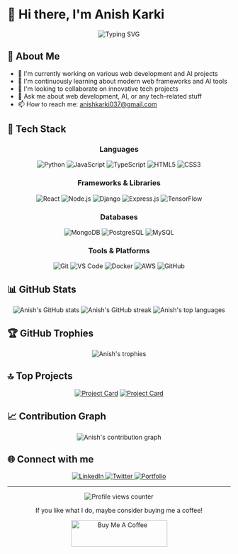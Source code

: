 # 👋 Hi there, I'm Anish Karki

<div align="center">
  <img src="https://readme-typing-svg.demolab.com?font=Fira+Code&pause=1000&width=435&lines=Full-Stack+Developer;AI+Enthusiast;Problem+Solver;Continuous+Learner" alt="Typing SVG" />
</div>

## 💫 About Me

- 🔭 I'm currently working on various web development and AI projects
- 🌱 I'm continuously learning about modern web frameworks and AI tools
- 👯 I'm looking to collaborate on innovative tech projects
- 💬 Ask me about web development, AI, or any tech-related stuff
- 📫 How to reach me: [anishkarki037@gmail.com](mailto:anishkarki037@gmail.com)

## 🚀 Tech Stack

<div align="center">
  
### Languages
![Python](https://img.shields.io/badge/Python-3776AB?style=for-the-badge&logo=python&logoColor=white)
![JavaScript](https://img.shields.io/badge/JavaScript-F7DF1E?style=for-the-badge&logo=javascript&logoColor=black)
![TypeScript](https://img.shields.io/badge/TypeScript-007ACC?style=for-the-badge&logo=typescript&logoColor=white)
![HTML5](https://img.shields.io/badge/HTML5-E34F26?style=for-the-badge&logo=html5&logoColor=white)
![CSS3](https://img.shields.io/badge/CSS3-1572B6?style=for-the-badge&logo=css3&logoColor=white)

### Frameworks & Libraries
![React](https://img.shields.io/badge/React-20232A?style=for-the-badge&logo=react&logoColor=61DAFB)
![Node.js](https://img.shields.io/badge/Node.js-43853D?style=for-the-badge&logo=node.js&logoColor=white)
![Django](https://img.shields.io/badge/Django-092E20?style=for-the-badge&logo=django&logoColor=white)
![Express.js](https://img.shields.io/badge/Express.js-404D59?style=for-the-badge)
![TensorFlow](https://img.shields.io/badge/TensorFlow-FF6F00?style=for-the-badge&logo=tensorflow&logoColor=white)

### Databases
![MongoDB](https://img.shields.io/badge/MongoDB-4EA94B?style=for-the-badge&logo=mongodb&logoColor=white)
![PostgreSQL](https://img.shields.io/badge/PostgreSQL-316192?style=for-the-badge&logo=postgresql&logoColor=white)
![MySQL](https://img.shields.io/badge/MySQL-00000F?style=for-the-badge&logo=mysql&logoColor=white)

### Tools & Platforms
![Git](https://img.shields.io/badge/Git-F05032?style=for-the-badge&logo=git&logoColor=white)
![VS Code](https://img.shields.io/badge/VS_Code-0078D4?style=for-the-badge&logo=visual%20studio%20code&logoColor=white)
![Docker](https://img.shields.io/badge/Docker-2CA5E0?style=for-the-badge&logo=docker&logoColor=white)
![AWS](https://img.shields.io/badge/AWS-232F3E?style=for-the-badge&logo=amazon-aws&logoColor=white)
![GitHub](https://img.shields.io/badge/GitHub-100000?style=for-the-badge&logo=github&logoColor=white)

</div>

## 📊 GitHub Stats

<div align="center">
  <img src="https://github-readme-stats.vercel.app/api?username=anishkarki037&show_icons=true&theme=radical" alt="Anish's GitHub stats" />
  <img src="https://github-readme-streak-stats.herokuapp.com/?user=anishkarki037&theme=radical" alt="Anish's GitHub streak" />
  <img src="https://github-readme-stats.vercel.app/api/top-langs/?username=anishkarki037&layout=compact&theme=radical" alt="Anish's top languages" />
</div>

## 🏆 GitHub Trophies
<div align="center">
  <img src="https://github-profile-trophy.vercel.app/?username=anishkarki037&theme=radical&no-frame=false&no-bg=true&margin-w=4" alt="Anish's trophies" />
</div>

## 🔝 Top Projects

<div align="center">

[![Project Card](https://github-readme-stats.vercel.app/api/pin/?username=anishkarki037&repo=PROJECT_NAME_1&theme=radical)](https://github.com/anishkarki037/PROJECT_NAME_1)
[![Project Card](https://github-readme-stats.vercel.app/api/pin/?username=anishkarki037&repo=PROJECT_NAME_2&theme=radical)](https://github.com/anishkarki037/PROJECT_NAME_2)

</div>

## 📈 Contribution Graph
<div align="center">
  <img src="https://activity-graph.herokuapp.com/graph?username=anishkarki037&theme=redical" alt="Anish's contribution graph" />
</div>

## 🌐 Connect with me
<div align="center">
  <a href="https://linkedin.com/in/YOUR_LINKEDIN" target="_blank">
    <img src="https://img.shields.io/badge/LinkedIn-0077B5?style=for-the-badge&logo=linkedin&logoColor=white" alt="LinkedIn" />
  </a>
  <a href="https://twitter.com/YOUR_TWITTER" target="_blank">
    <img src="https://img.shields.io/badge/Twitter-1DA1F2?style=for-the-badge&logo=twitter&logoColor=white" alt="Twitter" />
  </a>
  <a href="https://YOUR_PORTFOLIO_WEBSITE" target="_blank">
    <img src="https://img.shields.io/badge/Portfolio-FF5722?style=for-the-badge&logo=todoist&logoColor=white" alt="Portfolio" />
  </a>
</div>

---

<div align="center">
  <img src="https://komarev.com/ghpvc/?username=anishkarki037&label=Profile%20views&color=0e75b6&style=flat" alt="Profile views counter" />
  <p>If you like what I do, maybe consider buying me a coffee!</p>
  <a href="https://www.buymeacoffee.com/YOUR_USERNAME" target="_blank"><img src="https://cdn.buymeacoffee.com/buttons/v2/default-yellow.png" alt="Buy Me A Coffee" style="height: 60px !important;width: 217px !important;" ></a>
</div>
